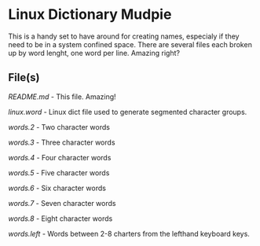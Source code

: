 Linux Dictionary Mudpie
================================================================================

This is a handy set to have around for creating names, especialy if they need 
to be in a system confined space. There are several files each broken up by
word lenght, one word per line. Amazing right?

File(s)
--------------------------------------------------------------------------------
*README.md* - This file. Amazing!

*linux.word* - Linux dict file used to generate segmented character groups.

*words.2* - Two character words

*words.3* - Three character words

*words.4* - Four character words

*words.5* - Five character words

*words.6* - Six character words

*words.7* - Seven character words

*words.8* - Eight character words

*words.left* - Words between 2-8 charters from the lefthand keyboard keys.
